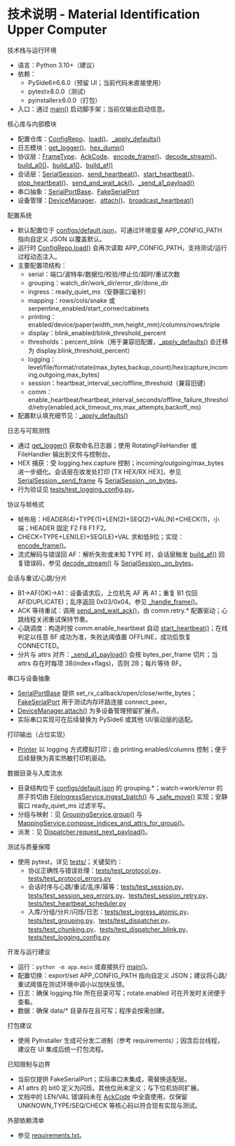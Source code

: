 # 技术说明 - Material Identification Upper Computer

技术栈与运行环境
- 语言：Python 3.10+（建议）
- 依赖：
  - PySide6≥6.6.0（预留 UI；当前代码未直接使用）
  - pytest≥8.0.0（测试）
  - pyinstaller≥6.0.0（打包）
- 入口：通过 [main()](app/main.py:6) 启动脚手架；当前仅输出启动信息。

核心库与内部模块
- 配置仓库：[ConfigRepo](app/storage/config.py:7)、[load()](app/storage/config.py:13)、[_apply_defaults()](app/storage/config.py:22)
- 日志模块：[get_logger()](app/logs/logger.py:24)、[hex_dump()](app/logs/logger.py:61)
- 协议层：[FrameType](app/comm/protocol.py:16)、[AckCode](app/comm/protocol.py:24)、[encode_frame()](app/comm/protocol.py:49)、[decode_stream()](app/comm/protocol.py:62)、[build_a0()](app/comm/protocol.py:112)、[build_a1()](app/comm/protocol.py:115)、[build_af()](app/comm/protocol.py:134)
- 会话层：[SerialSession](app/comm/session.py:28)、[send_heartbeat()](app/comm/session.py:190)、[start_heartbeat()](app/comm/session.py:194)、[stop_heartbeat()](app/comm/session.py:221)、[send_and_wait_ack()](app/comm/session.py:139)、[_send_a1_payload()](app/comm/session.py:296)
- 串口抽象：[SerialPortBase](app/comm/serial_port.py:4)、[FakeSerialPort](app/comm/serial_port.py:26)
- 设备管理：[DeviceManager](app/comm/device_manager.py:9)、[attach()](app/comm/device_manager.py:13)、[broadcast_heartbeat()](app/comm/device_manager.py:18)

配置系统
- 默认配置位于 [configs/default.json](configs/default.json)，可通过环境变量 APP_CONFIG_PATH 指向自定义 JSON 以覆盖默认。
- 运行时 [ConfigRepo.load()](app/storage/config.py:13) 会再次读取 APP_CONFIG_PATH，支持测试/运行过程动态注入。
- 主要配置项结构：
  - serial：端口/波特率/数据位/校验/停止位/超时/重试次数
  - grouping：watch_dir/work_dir/error_dir/done_dir
  - ingress：ready_quiet_ms（安静窗口毫秒）
  - mapping：rows/cols/snake 或 serpentine_enabled/start_corner/cabinets
  - printing：enabled/device/paper(width_mm,height_mm)/columns/rows/triple
  - display：blink_enabled/blink_threshold_percent
  - thresholds：percent_blink（用于兼容旧配置，[_apply_defaults()](app/storage/config.py:22) 会迁移为 display.blink_threshold_percent）
  - logging：level/file/format/rotate(max_bytes,backup_count)/hex(capture,incoming,outgoing,max_bytes)
  - session：heartbeat_interval_sec/offline_threshold（兼容旧键）
  - comm：enable_heartbeat/heartbeat_interval_seconds/offline_failure_threshold/retry(enabled,ack_timeout_ms,max_attempts,backoff_ms)
- 配置默认填充细节见：[_apply_defaults()](app/storage/config.py:22)

日志与可观测性
- 通过 [get_logger()](app/logs/logger.py:24) 获取命名日志器；使用 RotatingFileHandler 或 FileHandler 输出到文件与控制台。
- HEX 捕获：受 logging.hex.capture 控制；incoming/outgoing/max_bytes 进一步细化。会话层在收发处打印 [TX HEX/RX HEX]，参见 [SerialSession._send_frame](app/comm/session.py:123) 与 [SerialSession._on_bytes](app/comm/session.py:229)。
- 行为验证见 [tests/test_logging_config.py](tests/test_logging_config.py)。

协议与帧格式
- 帧布局：HEADER(4)+TYPE(1)+LEN(2)+SEQ(2)+VAL(N)+CHECK(1)，小端；HEADER 固定 F2 F8 F1 F2。
- CHECK=TYPE+LEN(LE)+SEQ(LE)+VAL 求和低8位；实现：[encode_frame()](app/comm/protocol.py:49)。
- 流式解码与错误回 AF：解析失败或未知 TYPE 时，会话层触发 [build_af()](app/comm/protocol.py:134) 回复错误码，参见 [decode_stream()](app/comm/protocol.py:62) 与 [SerialSession._on_bytes](app/comm/session.py:239)。

会话与重试/心跳/分片
- B1→AF(OK)→A1：设备请求后，上位机先 AF 再 A1；重复 B1 仅回 AF(DUPLICATE)；乱序返回 0x03/0x04。参见 [_handle_frame()](app/comm/session.py:250)。
- ACK 等待重试：调用 [send_and_wait_ack()](app/comm/session.py:139)，由 comm.retry.* 配置驱动；心跳线程关闭重试保持节奏。
- 心跳调度：构造时按 comm.enable_heartbeat 自动 [start_heartbeat()](app/comm/session.py:194)；在线判定以任意 BF 成功为准，失败达阈值置 OFFLINE，成功后恢复 CONNECTED。
- 分片与 attrs 对齐：[_send_a1_payload()](app/comm/session.py:296) 会按 bytes_per_frame 切片；当 attrs 存在时每项 3B(index+flags)，否则 2B；每片等待 BF。

串口与设备抽象
- [SerialPortBase](app/comm/serial_port.py:4) 提供 set_rx_callback/open/close/write_bytes；[FakeSerialPort](app/comm/serial_port.py:26) 用于测试内存环路连接 connect_peer。
- [DeviceManager.attach()](app/comm/device_manager.py:13) 为多设备管理预留扩展点。
- 实际串口实现可在后续替换为 PySide6 或其他 UI/驱动层的适配。

打印输出（占位实现）
- [Printer](app/devices/printer.py:5) 以 logging 方式模拟打印；由 printing.enabled/columns 控制；便于后续替换为真实热敏打印机驱动。

数据目录与入库流水
- 目录结构位于 [configs/default.json](configs/default.json) 的 grouping.*；watch→work/error 的原子剪切由 [FileIngressService.ingest_batch()](app/business/file_ingress.py:36) 与 [_safe_move()](app/business/file_ingress.py:115) 实现；安静窗口 ready_quiet_ms 过滤半写。
- 分组与映射：见 [GroupingService.group()](app/business/grouping.py:25) 与 [MappingService.compose_indices_and_attrs_for_group()](app/business/mapping.py:107)。
- 派发：见 [Dispatcher.request_next_payload()](app/business/dispatcher.py:35)。

测试与质量保障
- 使用 pytest，详见 [tests/](tests/)；关键契约：
  - 协议正确性与错误处理：[tests/test_protocol.py](tests/test_protocol.py)、[tests/test_protocol_errors.py](tests/test_protocol_errors.py)
  - 会话时序与心跳/重试/乱序/幂等：[tests/test_session.py](tests/test_session.py)、[tests/test_session_seq_errors.py](tests/test_session_seq_errors.py)、[tests/test_session_retry.py](tests/test_session_retry.py)、[tests/test_heartbeat_scheduler.py](tests/test_heartbeat_scheduler.py)
  - 入库/分组/分片/闪烁/日志：[tests/test_ingress_atomic.py](tests/test_ingress_atomic.py)、[tests/test_grouping.py](tests/test_grouping.py)、[tests/test_dispatcher.py](tests/test_dispatcher.py)、[tests/test_chunking.py](tests/test_chunking.py)、[tests/test_dispatcher_blink.py](tests/test_dispatcher_blink.py)、[tests/test_logging_config.py](tests/test_logging_config.py)

开发与运行建议
- 运行：`python -m app.main` 或直接执行 [main()](app/main.py:6)。
- 配置切换：export/set APP_CONFIG_PATH 指向自定义 JSON；建议将心跳/重试阈值在测试环境中调小以加快反馈。
- 日志：确保 logging.file 所在目录可写；rotate.enabled 可在开发时关闭便于查看。
- 数据：确保 data/* 目录存在且可写；程序会按需创建。

打包建议
- 使用 PyInstaller 生成可分发二进制（参考 requirements）；因含后台线程，建议在 UI 集成后统一打包流程。

已知限制与边界
- 当前仅提供 FakeSerialPort；实际串口未集成，需替换适配层。
- A1 attrs 的 bit0 定义为闪烁，其他位尚未定义；与下位机协同扩展。
- 文档中的 LEN/VAL 错误码未在 [AckCode](app/comm/protocol.py:24) 中全面使用，仅保留 UNKNOWN_TYPE/SEQ/CHECK 等核心码以符合现有实现与测试。

外部依赖清单
- 参见 [requirements.txt](requirements.txt)。